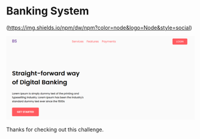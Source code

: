 # Banking System

(https://img.shields.io/npm/dw/npm?color=node&logo=Node&style=social)

![Design preview for the banking app](/public/IMG/bank-img.png)

Thanks for checking out this challenge.
